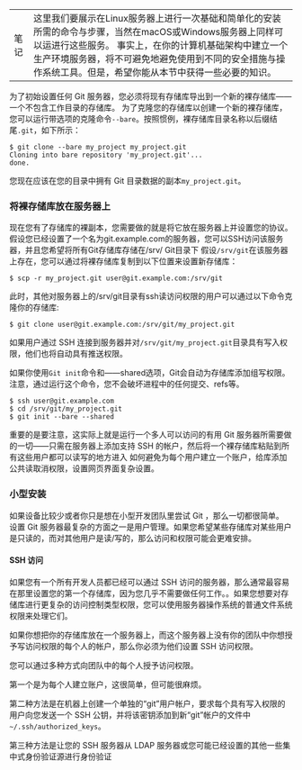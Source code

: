 
|   |   |
|---|---|
|笔记|这里我们要展示在Linux服务器上进行一次基础和简单化的安装所需的命令与步骤，当然在macOS或Windows服务器上同样可以运进行这些服务。 事实上，在你的计算机基础架构中建立一个生产环境服务器，将不可避免地避免使用到不同的安全措施与操作系统工具。但是，希望你能从本节中获得一些必要的知识。|

为了初始设置任何 Git 服务器，您必须将现有存储库导出到一个新的裸存储库——一个不包含工作目录的存储库。
为了克隆您的存储库以创建一个新的裸存储库，您可以运行带选项的克隆命令`--bare`。按照惯例，裸存储库目录名称以后缀结尾`.git`，如下所示：

```console
$ git clone --bare my_project my_project.git
Cloning into bare repository 'my_project.git'...
done.
```
您现在应该在您的目录中拥有 Git 目录数据的副本`my_project.git`。

### 将裸存储库放在服务器上

现在您有了存储库的裸副本，您需要做的就是将它放在服务器上并设置您的协议。假设您已经设置了一个名为git.example.com的服务器，您可以SSH访问该服务器，并且您希望将所有Git存储库存储在/srv/ Git目录下
假设`/srv/git`在该服务器上存在，您可以通过将裸存储库复制到以下位置来设置新存储库：
```console
$ scp -r my_project.git user@git.example.com:/srv/git
```
此时，其他对服务器上的/srv/git目录有ssh读访问权限的用户可以通过以下命令克隆你的存储库:
```console
$ git clone user@git.example.com:/srv/git/my_project.git
```
如果用户通过 SSH 连接到服务器并对`/srv/git/my_project.git`目录具有写入权限，他们也将自动具有推送权限。

如果你使用`Git init`命令和——shared选项，Git会自动为存储库添加组写权限。
注意，通过运行这个命令，您不会破坏进程中的任何提交、refs等。
```console
$ ssh user@git.example.com
$ cd /srv/git/my_project.git
$ git init --bare --shared
```

重要的是要注意，这实际上就是运行一个多人可以访问的有用 Git 服务器所需要做的一切——只需在服务器上添加支持 SSH 的帐户，然后将一个裸存储库粘贴到所有这些用户都可以读写的地方进入
如何避免为每个用户建立一个账户，给库添加公共读取消权限，设置网页界面复杂设置。

### 小型安装
如果设备比较少或者你只是想在小型开发团队里尝试 Git ，那么一切都很简单。
设置 Git 服务器最复杂的方面之一是用户管理。如果您希望某些存储库对某些用户是只读的，而对其他用户是读/写的，那么访问和权限可能会更难安排。

#### SSH 访问
如果您有一个所有开发人员都已经可以通过 SSH 访问的服务器，那么通常最容易在那里设置您的第一个存储库，因为您几乎不需要做任何工作。。如果您想要对存储库进行更复杂的访问控制类型权限，您可以使用服务器操作系统的普通文件系统权限来处理它们。

如果你想把你的存储库放在一个服务器上，而这个服务器上没有你的团队中你想授予写访问权限的每个人的帐户，那么你必须为他们设置 SSH 访问权限。

您可以通过多种方式向团队中的每个人授予访问权限。

第一个是为每个人建立账户，这很简单，但可能很麻烦。

第二种方法是在机器上创建一个单独的“git”用户帐户，要求每个具有写入权限的用户向您发送一个 SSH 公钥，并将该密钥添加到新“git”帐户的文件中`~/.ssh/authorized_keys`。

第三种方法是让您的 SSH 服务器从 LDAP 服务器或您可能已经设置的其他一些集中式身份验证源进行身份验证


